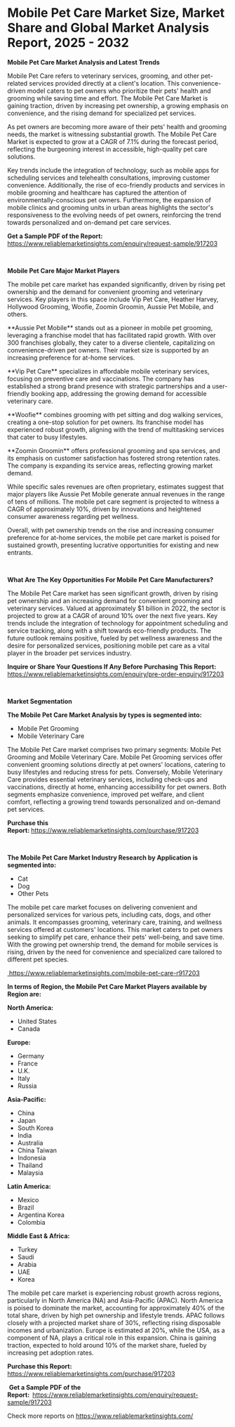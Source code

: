 <p><h1>Mobile Pet Care Market Size, Market Share and Global Market Analysis Report, 2025 - 2032</h1></p><p><strong>Mobile Pet Care Market Analysis and Latest Trends</strong></p>
<p><p>Mobile Pet Care refers to veterinary services, grooming, and other pet-related services provided directly at a client's location. This convenience-driven model caters to pet owners who prioritize their pets' health and grooming while saving time and effort. The Mobile Pet Care Market is gaining traction, driven by increasing pet ownership, a growing emphasis on convenience, and the rising demand for specialized pet services.</p><p>As pet owners are becoming more aware of their pets' health and grooming needs, the market is witnessing substantial growth. The Mobile Pet Care Market is expected to grow at a CAGR of 7.1% during the forecast period, reflecting the burgeoning interest in accessible, high-quality pet care solutions. </p><p>Key trends include the integration of technology, such as mobile apps for scheduling services and telehealth consultations, improving customer convenience. Additionally, the rise of eco-friendly products and services in mobile grooming and healthcare has captured the attention of environmentally-conscious pet owners. Furthermore, the expansion of mobile clinics and grooming units in urban areas highlights the sector's responsiveness to the evolving needs of pet owners, reinforcing the trend towards personalized and on-demand pet care services.</p></p>
<p><strong>Get a Sample PDF of the Report:&nbsp;</strong> <a href="https://www.reliablemarketinsights.com/enquiry/request-sample/917203?utm_campaign=2993&utm_medium=2&utm_source=Github&utm_content=ia&utm_term=07032025&utm_id=mobile-pet-care">https://www.reliablemarketinsights.com/enquiry/request-sample/917203</a></p>
<p>&nbsp;</p>
<p><strong>Mobile Pet Care Major Market Players</strong></p>
<p><p>The mobile pet care market has expanded significantly, driven by rising pet ownership and the demand for convenient grooming and veterinary services. Key players in this space include Vip Pet Care, Heather Harvey, Hollywood Grooming, Woofie, Zoomin Groomin, Aussie Pet Mobile, and others.</p><p>**Aussie Pet Mobile** stands out as a pioneer in mobile pet grooming, leveraging a franchise model that has facilitated rapid growth. With over 300 franchises globally, they cater to a diverse clientele, capitalizing on convenience-driven pet owners. Their market size is supported by an increasing preference for at-home services.</p><p>**Vip Pet Care** specializes in affordable mobile veterinary services, focusing on preventive care and vaccinations. The company has established a strong brand presence with strategic partnerships and a user-friendly booking app, addressing the growing demand for accessible veterinary care.</p><p>**Woofie** combines grooming with pet sitting and dog walking services, creating a one-stop solution for pet owners. Its franchise model has experienced robust growth, aligning with the trend of multitasking services that cater to busy lifestyles.</p><p>**Zoomin Groomin** offers professional grooming and spa services, and its emphasis on customer satisfaction has fostered strong retention rates. The company is expanding its service areas, reflecting growing market demand.</p><p>While specific sales revenues are often proprietary, estimates suggest that major players like Aussie Pet Mobile generate annual revenues in the range of tens of millions. The mobile pet care segment is projected to witness a CAGR of approximately 10%, driven by innovations and heightened consumer awareness regarding pet wellness.</p><p>Overall, with pet ownership trends on the rise and increasing consumer preference for at-home services, the mobile pet care market is poised for sustained growth, presenting lucrative opportunities for existing and new entrants.</p></p>
<p>&nbsp;</p>
<p><strong>What Are The Key Opportunities For Mobile Pet Care Manufacturers?</strong></p>
<p><p>The Mobile Pet Care market has seen significant growth, driven by rising pet ownership and an increasing demand for convenient grooming and veterinary services. Valued at approximately $1 billion in 2022, the sector is projected to grow at a CAGR of around 10% over the next five years. Key trends include the integration of technology for appointment scheduling and service tracking, along with a shift towards eco-friendly products. The future outlook remains positive, fueled by pet wellness awareness and the desire for personalized services, positioning mobile pet care as a vital player in the broader pet services industry.</p></p>
<p><strong>Inquire or Share Your Questions If Any Before Purchasing This Report:</strong> <a href="https://www.reliablemarketinsights.com/enquiry/pre-order-enquiry/917203?utm_campaign=2993&utm_medium=2&utm_source=Github&utm_content=ia&utm_term=07032025&utm_id=mobile-pet-care">https://www.reliablemarketinsights.com/enquiry/pre-order-enquiry/917203</a></p>
<p>&nbsp;</p>
<p><strong>Market Segmentation</strong></p>
<p><strong>The Mobile Pet Care Market Analysis by types is segmented into:</strong></p>
<p><ul><li>Mobile Pet Grooming</li><li>Mobile Veterinary Care</li></ul></p>
<p><p>The Mobile Pet Care market comprises two primary segments: Mobile Pet Grooming and Mobile Veterinary Care. Mobile Pet Grooming services offer convenient grooming solutions directly at pet owners' locations, catering to busy lifestyles and reducing stress for pets. Conversely, Mobile Veterinary Care provides essential veterinary services, including check-ups and vaccinations, directly at home, enhancing accessibility for pet owners. Both segments emphasize convenience, improved pet welfare, and client comfort, reflecting a growing trend towards personalized and on-demand pet services.</p></p>
<p><strong>Purchase this Report:&nbsp;</strong><a href="https://www.reliablemarketinsights.com/purchase/917203?utm_campaign=2993&utm_medium=2&utm_source=Github&utm_content=ia&utm_term=07032025&utm_id=mobile-pet-care">https://www.reliablemarketinsights.com/purchase/917203</a></p>
<p>&nbsp;</p>
<p><strong>The Mobile Pet Care Market Industry Research by Application is segmented into:</strong></p>
<p><ul><li>Cat</li><li>Dog</li><li>Other Pets</li></ul></p>
<p><p>The mobile pet care market focuses on delivering convenient and personalized services for various pets, including cats, dogs, and other animals. It encompasses grooming, veterinary care, training, and wellness services offered at customers' locations. This market caters to pet owners seeking to simplify pet care, enhance their pets' well-being, and save time. With the growing pet ownership trend, the demand for mobile services is rising, driven by the need for convenience and specialized care tailored to different pet species.</p></p>
<p><a href="https://www.reliablemarketinsights.com/mobile-pet-care-r917203?utm_campaign=2993&utm_medium=2&utm_source=Github&utm_content=ia&utm_term=07032025&utm_id=mobile-pet-care">&nbsp;https://www.reliablemarketinsights.com/mobile-pet-care-r917203</a></p>
<p><strong>In terms of Region, the Mobile Pet Care Market Players available by Region are:</strong></p>
<p>
    <p> <strong> North America: </strong>
        <ul>
            <li>United States</li>
            <li>Canada</li>
        </ul>
        </p> 
    <p> <strong> Europe: </strong>
        <ul>
            <li>Germany</li>
            <li>France</li>
            <li>U.K.</li>
            <li>Italy</li>
            <li>Russia</li>
        </ul>
        </p> 
    <p> <strong> Asia-Pacific: </strong>
        <ul>
            <li>China</li>
            <li>Japan</li>
            <li>South Korea</li>
            <li>India</li>
            <li>Australia</li>
            <li>China Taiwan</li>
            <li>Indonesia</li>
            <li>Thailand</li>
            <li>Malaysia</li>
        </ul>
        </p> 
    <p> <strong> Latin America: </strong>
        <ul>
            <li>Mexico</li>
            <li>Brazil</li>
            <li>Argentina Korea</li>
            <li>Colombia</li>
        </ul>
        </p> 
    <p> <strong> Middle East & Africa: </strong>
        <ul>
            <li>Turkey</li>
            <li>Saudi</li>
            <li>Arabia</li>
            <li>UAE</li>
            <li>Korea</li>
        </ul>
    </p>
    </p>
<p><p>The mobile pet care market is experiencing robust growth across regions, particularly in North America (NA) and Asia-Pacific (APAC). North America is poised to dominate the market, accounting for approximately 40% of the total share, driven by high pet ownership and lifestyle trends. APAC follows closely with a projected market share of 30%, reflecting rising disposable incomes and urbanization. Europe is estimated at 20%, while the USA, as a component of NA, plays a critical role in this expansion. China is gaining traction, expected to hold around 10% of the market share, fueled by increasing pet adoption rates.</p></p>
<p><strong>Purchase this Report: </strong><a href="https://www.reliablemarketinsights.com/purchase/917203?utm_campaign=2993&utm_medium=2&utm_source=Github&utm_content=ia&utm_term=07032025&utm_id=mobile-pet-care">https://www.reliablemarketinsights.com/purchase/917203</a></p>
<p>&nbsp;<strong>Get a Sample PDF of the Report:&nbsp;&nbsp;</strong><a href="https://www.reliablemarketinsights.com/enquiry/request-sample/917203?utm_campaign=2993&utm_medium=2&utm_source=Github&utm_content=ia&utm_term=07032025&utm_id=mobile-pet-care">https://www.reliablemarketinsights.com/enquiry/request-sample/917203</a></p>
<p><strong></strong></p>
<p>Check more reports on <a href="https://www.reliablemarketinsights.com/?utm_campaign=2993&utm_medium=2&utm_source=Github&utm_content=ia&utm_term=07032025&utm_id=mobile-pet-care">https://www.reliablemarketinsights.com/</a></p>